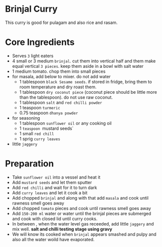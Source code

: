 
# Brinjal Curry 
This curry is good for pulagam and also rice and rasam.

# Core Ingredients
 - Serves `3` light eaters
 - 4 small or 3 medium `brinjal`. cut them into vertical half and them make equal vertical `3 pieces`. keep them aside in a bowl with salt water
 - 1 medium tomato. chop them into small pieces
 - for masala, add below to mixer. do not add water
    - 1 tablespoon `black Sesame seeds`. if stored in fridge, bring them to room temperature and dry roast them.
    - 1 tablespoon `dry coconut piece` (coconut piece should be little more than the tablespoon). do not use raw coconut.
    - 1 tablespoon `salt` and `red chilli powder`
    - 1 teaspoon `turmeric`
    - 0.75 teaspoon `dhanya powder`
- for seasoning
   - 1 tablespoon `sunflower oil` or any cooking oil
   - 1 `teaspoon `mustard seeds`
   - 1 small `red chill`
   - 1 sprig `curry leaves`
- little `jaggery`
 
# Preparation

- Take `sunflower oil` into a vessel and heat it
- Add `mustard seeds` and let them sputter
- Add `red chilli` and wait for it to turn dark
- Add `curry leaves` and let it cook a bit
- Add chopped `brinjal` and along with that add `masala` and cook until rawness smell goes away
- Add chopped `tomato` pieces and cook until rawness smell goes away
- Add `150-200 ml` water or water until the brinjal pieces are submerged and cook with closed lid until curry cooks.
- In between , when the water level gas receeded, add little `jaggery` and mix well. **salt and chilli testing stage using gravy**
- We will know its cooked when `brinjal` appears smashed and pulpy and also all the water woild have evaporated.
